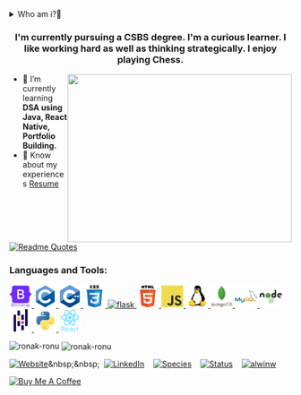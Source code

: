<details>
  <summary>Who am i?💭</summary>
  <pre>
  <h1 align="center">Hi 👋, I'm Ronak_Suthar</h1>
  </pre>
</details>

<h3 align="center">I'm currently pursuing a CSBS degree. I'm a curious learner. I like working hard as well as thinking strategically. I enjoy playing Chess.</h3>
</p>
<a href="https://ronak-ronu.github.io/Terminal_Demo/" target="_blank">
  
<img align="right" width="400" height="300" src="https://github.com/Ronak-Ronu/Ronak-Ronu/assets/112187817/1172a43d-9b19-4445-9b02-775d1851dfa7">
</a>

- 🌱 I’m currently learning **DSA using Java, React Native, Portfolio Building.**
- 📄 Know about my experiences [Resume](https://drive.google.com/file/d/1cGmd7EWnXefVoAoZkd5ahA5NPTZGiwks/view?usp=sharing)

[![Readme Quotes]( https://quotes-github-readme.vercel.app/api?theme=nord&type=horizontal&quote=When%20in%20doubt,%20use%20brute%20force.&author=Ken%20Thompson)](https://github.com/piyushsuthar/github-readme-quotes)


<h3 align="left">Languages and Tools:</h3>

<p align="left"> <a href="https://getbootstrap.com" target="_blank" rel="noreferrer"> <img src="https://raw.githubusercontent.com/devicons/devicon/master/icons/bootstrap/bootstrap-plain-wordmark.svg" alt="bootstrap" width="40" height="40"/> </a> <a href="https://www.cprogramming.com/" target="_blank" rel="noreferrer"> <img src="https://raw.githubusercontent.com/devicons/devicon/master/icons/c/c-original.svg" alt="c" width="40" height="40"/> </a> <a href="https://www.w3schools.com/cpp/" target="_blank" rel="noreferrer"> <img src="https://raw.githubusercontent.com/devicons/devicon/master/icons/cplusplus/cplusplus-original.svg" alt="cplusplus" width="40" height="40"/> </a> <a href="https://www.w3schools.com/css/" target="_blank" rel="noreferrer"> <img src="https://raw.githubusercontent.com/devicons/devicon/master/icons/css3/css3-original-wordmark.svg" alt="css3" width="40" height="40"/> </a> <a href="https://flask.palletsprojects.com/" target="_blank" rel="noreferrer"> <img src="https://www.vectorlogo.zone/logos/pocoo_flask/pocoo_flask-icon.svg" alt="flask" width="40" height="40"/> </a>
  <a href="https://www.w3.org/html/" target="_blank" rel="noreferrer"> <img src="https://raw.githubusercontent.com/devicons/devicon/master/icons/html5/html5-original-wordmark.svg" alt="html5" width="40" height="40"/> </a> <a href="https://developer.mozilla.org/en-US/docs/Web/JavaScript" target="_blank" rel="noreferrer"> <img src="https://raw.githubusercontent.com/devicons/devicon/master/icons/javascript/javascript-original.svg" alt="javascript" width="40" height="40"/> </a> <a href="https://www.linux.org/" target="_blank" rel="noreferrer"> <img src="https://raw.githubusercontent.com/devicons/devicon/master/icons/linux/linux-original.svg" alt="linux" width="40" height="40"/> </a> <a href="https://www.mongodb.com/" target="_blank" rel="noreferrer"> <img src="https://raw.githubusercontent.com/devicons/devicon/master/icons/mongodb/mongodb-original-wordmark.svg" alt="mongodb" width="40" height="40"/> </a> <a href="https://www.mysql.com/" target="_blank" rel="noreferrer"> <img src="https://raw.githubusercontent.com/devicons/devicon/master/icons/mysql/mysql-original-wordmark.svg" alt="mysql" width="40" height="40"/> </a> <a href="https://nodejs.org" target="_blank" rel="noreferrer"> <img src="https://raw.githubusercontent.com/devicons/devicon/master/icons/nodejs/nodejs-original-wordmark.svg" alt="nodejs" width="40" height="40"/> </a> <a href="https://pandas.pydata.org/" target="_blank" rel="noreferrer"> <img src="https://raw.githubusercontent.com/devicons/devicon/2ae2a900d2f041da66e950e4d48052658d850630/icons/pandas/pandas-original.svg" alt="pandas" width="40" height="40"/> </a> <a href="https://www.python.org" target="_blank" rel="noreferrer"> <img src="https://raw.githubusercontent.com/devicons/devicon/master/icons/python/python-original.svg" alt="python" width="40" height="40"/> </a> <a href="https://reactjs.org/" target="_blank" rel="noreferrer"> <img src="https://raw.githubusercontent.com/devicons/devicon/master/icons/react/react-original-wordmark.svg" alt="react" width="40" height="40"/> </a> </p>

<p><img align="left" src="https://github-readme-stats.vercel.app/api/top-langs?username=ronak-ronu&show_icons=true&locale=en&layout=compact" alt="ronak-ronu" /></p>

<p>&nbsp;<img align="center" src="https://github-readme-stats.vercel.app/api?username=ronak-ronu&show_icons=true&locale=en" alt="ronak-ronu" /></p>

[![Website](https://img.shields.io/badge/Portfolio-informational?style=flat-square&color=black&logo=vercel&logoColor=white)]([https://bws.bio](https://imronak-2002.web.app/))&nbsp;&nbsp;&nbsp;
[![LinkedIn](https://img.shields.io/badge/LinkedIn-RonakSuthar-informational?style=flat-square&logo=linkedin&logoColor=white)](www.linkedin.com/in/ronaksutharb/)&nbsp;&nbsp;&nbsp;
[![Species](https://img.shields.io/badge/Species-Homo_sapiens-success?style=flat-square&logo=mailchimp&logoColor=white)](https://en.wikipedia.org/wiki/Homo_sapiens)&nbsp;&nbsp;&nbsp;
[![Status](https://img.shields.io/badge/Status-Stable-success?style=flat-square&logo=gravatar&logoColor=white)](https://en.wikipedia.org/wiki/Life)&nbsp;&nbsp;&nbsp;
 <a href="https://github.com/alwinw" target="_blank"><img alt="alwinw" src="https://badges.pufler.dev/visits/alwinw/alwinw?logo=GitHub&label=visits&color=success&logoColor=white&style=flat-square"/></a>

<a href="https://www.buymeacoffee.com/ronakronu0a" target="_blank"><img src="https://cdn.buymeacoffee.com/buttons/v2/default-red.png" alt="Buy Me A Coffee" width="100" ></a>


